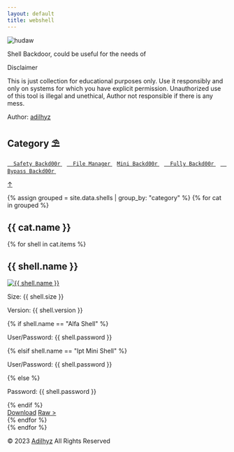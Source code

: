 ```yaml
---
layout: default
title: webshell
---
```


<!-- # [webshell](https://adilhyz.github.io/webshell) -->

<a id="top"></a>

![hudaw](https://adilhyz.github.io/webshell/screenshot.png)

Shell Backdoor, could be useful for the needs of

<span> Disclaimer </span>
 
<p class="text">This is just collection for educational purposes only. Use it responsibly and only on systems for which you have explicit permission. Unauthorized use of this tool is illegal and unethical, Author not responsible if there is any mess.</p>

Author: [adilhyz](https://adilhyz.github.io)


## **Category ⛱**

[ `Safety Backd00r` ](#safety-backd00r)&ensp;
[ `File Manager` ](#file-manager)&ensp;
[ `Mini Backd00r` ](#mini-backd00r)&ensp;
[ `Fully Backd00r` ](#fully-backd00r)&ensp;
[ `Bypass Backd00r` ](#bypass-backd00r)&ensp;

<a href="#top" id="toTopBtn" class="toptop">↑</a>


{% assign grouped = site.data.shells | group_by: "category" %}
{% for cat in grouped %}
  <h2 class="name" id="{{ cat.name | slugify }}">{{ cat.name }}</h2>
  <div class="shell-container">
    {% for shell in cat.items %}
      <div class="shell-card">
        <h2 class="name">{{ shell.name }}</h2>
        <a href="{{ shell.image }}"><img src="{{ shell.image }}" alt="{{ shell.name }}"></a>
        <div class="info">
          <p class="size">Size: {{ shell.size }}</p>
          <p>Version: {{ shell.version }}</p>
          {% if shell.name == "Alfa Shell" %}
            <p>User/Password: {{ shell.password }}</p>
          {% elsif shell.name == "Ipt Mini Shell" %}
            <p>User/Password: {{ shell.password }}</p>
          {% else %}
            <p>Password: {{ shell.password }}</p>
          {% endif %}
        </div>
        <a href="{{ shell.download }}">Download</a>
        <a href="{{ shell.raw }}">Raw &gt;</a>
      </div>
    {% endfor %}
  </div>
{% endfor %}

<span class="footer">© 2023 <a href="/">Adilhyz</a> All Rights Reserved</span>